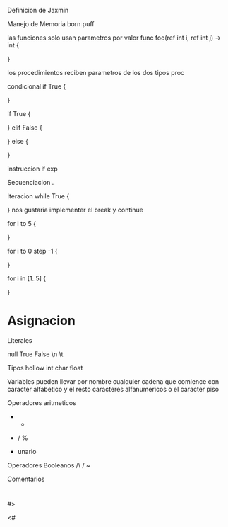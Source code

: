 Definicion de Jaxmin

Manejo de Memoria
born
puff 

las funciones solo usan parametros por valor
func foo(ref int i, ref int j) -> int {
	
}

los procedimientos reciben parametros de los dos tipos
proc


condicional
if True {
	
}

if True {
	
} elif False {
	
} else {
	
}

instruccion if exp

Secuenciacion
.

Iteracion
while True {
	
}
nos gustaria implementer el break y continue

for i to 5 {
	
} 

for i to 0 step -1 {
	
}

for i in [1..5] {
	
}

Asignacion 
=

Literales

null
True
False
\n
\t  

Tipos
hollow
int
char
float

Variables 
pueden llevar por nombre cualquier cadena que comience con caracter alfabetico y el resto caracteres alfanumericos o el caracter piso


Operadores aritmeticos
+ -
* / %
- unario


Operadores Booleanos
/\ 
\/
~


Comentarios 
#   
#> 

<#









